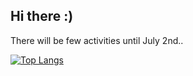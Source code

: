 ## Hi there :)
There will be few activities until July 2nd..

[![Top Langs](https://github-readme-stats.vercel.app/api/top-langs/?layout=compact&username=sanha1229)](https://github.com/sanha1229)
